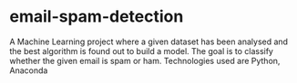# email-spam-detection
A Machine Learning project where a given dataset has been analysed and the best  algorithm is found out to build a model. The goal is to classify whether the given email  is spam or ham. Technologies used are Python, Anaconda
